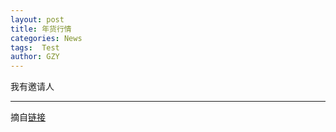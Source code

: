 ```yaml
---
layout: post
title: 年货行情
categories: News
tags:  Test
author: GZY
---
```


我有邀请人

*****

摘自[链接](https://www.fengjr.com/cn/act/201901-pc-2019nhhq.html)
